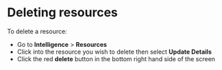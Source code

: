 # Deleting resources

To delete a resource:

* Go to **Intelligence** > **Resources**
* Click into the resource you wish to delete then select **Update Details**
* Click the red **delete** button in the bottom right hand side of the screen
